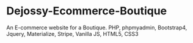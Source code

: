 # Dejossy-Ecommerce-Boutique
An E-commerce website for a Boutique. PHP, phpmyadmin, Bootstrap4, Jquery, Materialize, Stripe, Vanilla JS, HTML5, CSS3
